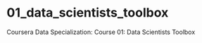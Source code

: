 01_data_scientists_toolbox
==========================

Coursera Data Specialization:  Course 01:  Data Scientists Toolbox
